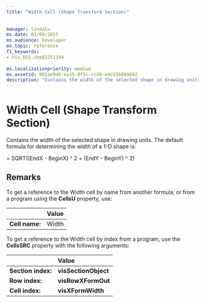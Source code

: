```yaml
---
title: "Width Cell (Shape Transform Section)"
 
 
manager: lindalu
ms.date: 03/09/2015
ms.audience: Developer
ms.topic: reference
f1_keywords:
- Vis_DSS.chm82251194
 
ms.localizationpriority: medium
ms.assetid: 992ae9d8-ea15-0f5c-ccd6-e4c536099692
description: "Contains the width of the selected shape in drawing units. The default formula for determining the width of a 1-D shape is:"
---
```


# Width Cell (Shape Transform Section)

Contains the width of the selected shape in drawing units. The default formula for determining the width of a 1-D shape is:
  
= SQRT((EndX - BeginX) ^ 2 + (EndY - BeginY) ^ 2)
  
## Remarks

To get a reference to the Width cell by name from another formula, or from a program using the **CellsU** property, use: 
  
||Value |
|:-----|:-----|
| **Cell name:**  <br/> | Width  <br/> |
   
To get a reference to the Width cell by index from a program, use the **CellsSRC** property with the following arguments: 
  
||Value |
|:-----|:-----|
| **Section index:**  <br/> |**visSectionObject** <br/> |
| **Row index:**  <br/> |**visRowXFormOut** <br/> |
| **Cell index:**  <br/> |**visXFormWidth** <br/> |
   

